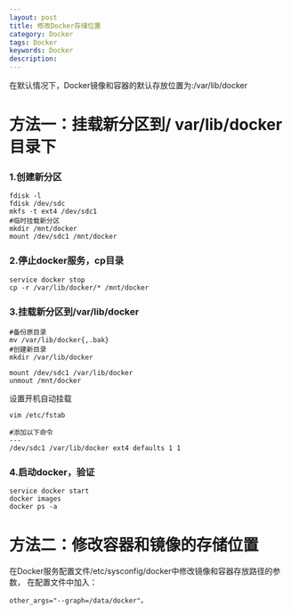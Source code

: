 ```yaml
---
layout: post
title: 修改Docker存储位置
category: Docker
tags: Docker
keywords: Docker
description:
---
```


在默认情况下，Docker镜像和容器的默认存放位置为:/var/lib/docker

# 方法一：挂载新分区到/ var/lib/docker目录下

### 1.创建新分区
```
fdisk -l
fdisk /dev/sdc
mkfs -t ext4 /dev/sdc1
#临时挂载新分区
mkdir /mnt/docker
mount /dev/sdc1 /mnt/docker
```

### 2.停止docker服务，cp目录
```
service docker stop
cp -r /var/lib/docker/* /mnt/docker
```

### 3.挂载新分区到/var/lib/docker
```
#备份原目录
mv /var/lib/docker{,.bak} 
#创建新目录
mkdir /var/lib/docker

mount /dev/sdc1 /var/lib/docker
unmout /mnt/docker
```

设置开机自动挂载
```
vim /etc/fstab

#添加以下命令
---
/dev/sdc1 /var/lib/docker ext4 defaults 1 1
```

### 4.启动docker，验证
```
service docker start
docker images
docker ps -a
```

# 方法二：修改容器和镜像的存储位置

在Docker服务配置文件/etc/sysconfig/docker中修改镜像和容器存放路径的参数， 在配置文件中加入：

```
other_args="--graph=/data/docker"。
```